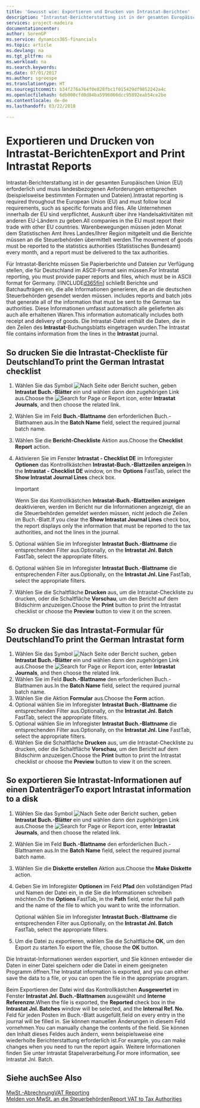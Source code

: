 ```yaml
---
title: 'Gewusst wie: Exportieren und Drucken von Intrastat-Berichten'
description: "Intrastat-Berichterstattung ist in der gesamten Europäischen Union (EU) erforderlich und muss landesbezogenen Anforderungen entsprechen (beispielsweise bestimmten Formaten und Dateien). Alle Unternehmen innerhalb der EU sind verpflichtet, Auskunft über ihre Handelsaktivitäten mit anderen EU-Ländern zu geben."
services: project-madeira
documentationcenter: 
author: SorenGP
ms.service: dynamics365-financials
ms.topic: article
ms.devlang: na
ms.tgt_pltfrm: na
ms.workload: na
ms.search.keywords: 
ms.date: 07/01/2017
ms.author: sgroespe
ms.translationtype: HT
ms.sourcegitcommit: b34f276a764f0e828fbc1f015429df9852242a4c
ms.openlocfilehash: 6db000cfd0d84ba5996066dcc95892eab54ce2be
ms.contentlocale: de-de
ms.lasthandoff: 03/22/2018

---
```

# <a name="export-and-print-intrastat-reports"></a><span data-ttu-id="d80b8-104">Exportieren und Drucken von Intrastat-Berichten</span><span class="sxs-lookup"><span data-stu-id="d80b8-104">Export and Print Intrastat Reports</span></span>
<span data-ttu-id="d80b8-105">Intrastat-Berichterstattung ist in der gesamten Europäischen Union (EU) erforderlich und muss landesbezogenen Anforderungen entsprechen (beispielsweise bestimmten Formaten und Dateien).</span><span class="sxs-lookup"><span data-stu-id="d80b8-105">Intrastat reporting is required throughout the European Union (EU) and must follow local requirements, such as specific formats and files.</span></span> <span data-ttu-id="d80b8-106">Alle Unternehmen innerhalb der EU sind verpflichtet, Auskunft über ihre Handelsaktivitäten mit anderen EU-Ländern zu geben.</span><span class="sxs-lookup"><span data-stu-id="d80b8-106">All companies in the EU must report their trade with other EU countries.</span></span> <span data-ttu-id="d80b8-107">Warenbewegungen müssen jeden Monat dem Statistischen Amt Ihres Landes/Ihrer Region mitgeteilt und die Berichte müssen an die Steuerbehörden übermittelt werden.</span><span class="sxs-lookup"><span data-stu-id="d80b8-107">The movement of goods must be reported to the statistics authorities (Statistisches Bundesamt) every month, and a report must be delivered to the tax authorities.</span></span>  

 <span data-ttu-id="d80b8-108">Für Intrastat-Berichte müssen Sie Papierberichte und Dateien zur Verfügung stellen, die für Deutschland im ASCII-Format sein müssen.</span><span class="sxs-lookup"><span data-stu-id="d80b8-108">For Intrastat reporting, you must provide paper reports and files, which must be in ASCII format for Germany.</span></span> [!INCLUDE[d365fin](../../includes/d365fin_md.md)]<span data-ttu-id="d80b8-109"> schließt Berichte und Batchaufträgen ein, die alle Informationen generieren, die an die deutschen Steuerbehörden gesendet werden müssen.</span><span class="sxs-lookup"><span data-stu-id="d80b8-109"> includes reports and batch jobs that generate all of the information that must be sent to the German tax authorities.</span></span> <span data-ttu-id="d80b8-110">Diese Informationen umfasst automatisch alle gelieferten als auch alle erhaltenen Waren.</span><span class="sxs-lookup"><span data-stu-id="d80b8-110">This information automatically includes both receipt and delivery of goods.</span></span> <span data-ttu-id="d80b8-111">Die Intrastat-Datei enthält die Daten, die in den Zeilen des **Intrastat**-Buchungsblatts eingetragen wurden.</span><span class="sxs-lookup"><span data-stu-id="d80b8-111">The Intrastat file contains information from the lines in the **Intrastat** journal.</span></span>  

## <a name="to-print-the-german-intrastat-checklist"></a><span data-ttu-id="d80b8-112">So drucken Sie die Intrastat-Checkliste für Deutschland</span><span class="sxs-lookup"><span data-stu-id="d80b8-112">To print the German Intrastat checklist</span></span>  

1.  <span data-ttu-id="d80b8-113">Wählen Sie das Symbol ![Nach Seite oder Bericht suchen](../../media/ui-search/search_small.png "Symbol Nach Seite oder Bericht suchen"), geben **Intrastat Buch.-Blätter** ein und wählen dann den zugehörigen Link aus.</span><span class="sxs-lookup"><span data-stu-id="d80b8-113">Choose the ![Search for Page or Report](../../media/ui-search/search_small.png "Search for Page or Report icon") icon, enter **Intrastat Journals**, and then choose the related link.</span></span>  
2.  <span data-ttu-id="d80b8-114">Wählen Sie im Feld **Buch.-Blattname** den erforderlichen Buch.-Blattnamen aus.</span><span class="sxs-lookup"><span data-stu-id="d80b8-114">In the **Batch Name** field, select the required journal batch name.</span></span>
3.  <span data-ttu-id="d80b8-115">Wählen Sie die **Bericht-Checkliste** Aktion aus.</span><span class="sxs-lookup"><span data-stu-id="d80b8-115">Choose the **Checklist Report** action.</span></span>  
4.  <span data-ttu-id="d80b8-116">Aktivieren Sie im Fenster **Intrastat - Checklist DE** im Inforegister **Optionen** das Kontrollkästchen **Intrastat-Buch.-Blattzeilen anzeigen**.</span><span class="sxs-lookup"><span data-stu-id="d80b8-116">In the **Intrastat - Checklist DE** window, on the **Options** FastTab, select the **Show Intrastat Journal Lines** check box.</span></span>  

    > [!IMPORTANT]  
    >  <span data-ttu-id="d80b8-117">Wenn Sie das Kontrollkästchen **Intrastat-Buch.-Blattzeilen anzeigen** deaktivieren, werden im Bericht nur die Informationen angezeigt, die an die Steuerbehörden gemeldet werden müssen, nicht jedoch die Zeilen im Buch.-Blatt.</span><span class="sxs-lookup"><span data-stu-id="d80b8-117">If you clear the **Show Intrastat Journal Lines** check box, the report displays only the information that must be reported to the tax authorities, and not the lines in the journal.</span></span>  

5.  <span data-ttu-id="d80b8-118">Optional wählen Sie im Inforegister **Intrastat Buch.-Blattname** die entsprechenden Filter aus.</span><span class="sxs-lookup"><span data-stu-id="d80b8-118">Optionally, on the **Intrastat Jnl. Batch** FastTab, select the appropriate filters.</span></span>  
6.  <span data-ttu-id="d80b8-119">Optional wählen Sie im Inforegister **Intrastat Buch.-Blattname** die entsprechenden Filter aus.</span><span class="sxs-lookup"><span data-stu-id="d80b8-119">Optionally, on the **Intrastat Jnl. Line** FastTab, select the appropriate filters.</span></span>  
7.  <span data-ttu-id="d80b8-120">Wählen Sie die Schaltfläche **Drucken** aus, um die Intrastat-Checkliste zu drucken, oder die Schaltfläche **Vorschau**, um den Bericht auf dem Bildschirm anzuzeigen.</span><span class="sxs-lookup"><span data-stu-id="d80b8-120">Choose the **Print** button to print the Intrastat checklist or choose the **Preview** button to view it on the screen.</span></span>  

## <a name="to-print-the-german-intrastat-form"></a><span data-ttu-id="d80b8-121">So drucken Sie das Intrastat-Formular für Deutschland</span><span class="sxs-lookup"><span data-stu-id="d80b8-121">To print the German Intrastat form</span></span>  

1.  <span data-ttu-id="d80b8-122">Wählen Sie das Symbol ![Nach Seite oder Bericht suchen](../../media/ui-search/search_small.png "Symbol Nach Seite oder Bericht suchen"), geben **Intrastat Buch.-Blätter** ein und wählen dann den zugehörigen Link aus.</span><span class="sxs-lookup"><span data-stu-id="d80b8-122">Choose the ![Search for Page or Report](../../media/ui-search/search_small.png "Search for Page or Report icon") icon, enter **Intrastat Journals**, and then choose the related link.</span></span>  
2.  <span data-ttu-id="d80b8-123">Wählen Sie im Feld **Buch.-Blattname** den erforderlichen Buch.-Blattnamen aus.</span><span class="sxs-lookup"><span data-stu-id="d80b8-123">In the **Batch Name** field, select the required journal batch name.</span></span>  
3.  <span data-ttu-id="d80b8-124">Wählen Sie die Aktion **Formular** aus.</span><span class="sxs-lookup"><span data-stu-id="d80b8-124">Choose the **Form** action.</span></span>  
4.  <span data-ttu-id="d80b8-125">Optional wählen Sie im Inforegister **Intrastat Buch.-Blattname** die entsprechenden Filter aus.</span><span class="sxs-lookup"><span data-stu-id="d80b8-125">Optionally, on the **Intrastat Jnl. Batch** FastTab, select the appropriate filters.</span></span>  
5.  <span data-ttu-id="d80b8-126">Optional wählen Sie im Inforegister **Intrastat Buch.-Blattname** die entsprechenden Filter aus.</span><span class="sxs-lookup"><span data-stu-id="d80b8-126">Optionally, on the **Intrastat Jnl. Line** FastTab, select the appropriate filters.</span></span>  
6.  <span data-ttu-id="d80b8-127">Wählen Sie die Schaltfläche **Drucken** aus, um die Intrastat-Checkliste zu drucken, oder die Schaltfläche **Vorschau**, um den Bericht auf dem Bildschirm anzuzeigen.</span><span class="sxs-lookup"><span data-stu-id="d80b8-127">Choose the **Print** button to print the Intrastat checklist or choose the **Preview** button to view it on the screen.</span></span>  

## <a name="to-export-intrastat-information-to-a-disk"></a><span data-ttu-id="d80b8-128">So exportieren Sie Intrastat-Informationen auf einen Datenträger</span><span class="sxs-lookup"><span data-stu-id="d80b8-128">To export Intrastat information to a disk</span></span>  

1.  <span data-ttu-id="d80b8-129">Wählen Sie das Symbol ![Nach Seite oder Bericht suchen](../../media/ui-search/search_small.png "Symbol Nach Seite oder Bericht suchen"), geben **Intrastat Buch.-Blätter** ein und wählen dann den zugehörigen Link aus.</span><span class="sxs-lookup"><span data-stu-id="d80b8-129">Choose the ![Search for Page or Report](../../media/ui-search/search_small.png "Search for Page or Report icon") icon, enter **Intrastat Journals**, and then choose the related link.</span></span>  
2.  <span data-ttu-id="d80b8-130">Wählen Sie im Feld **Buch.-Blattname** den erforderlichen Buch.-Blattnamen aus.</span><span class="sxs-lookup"><span data-stu-id="d80b8-130">In the **Batch Name** field, select the required journal batch name.</span></span>  
3.  <span data-ttu-id="d80b8-131">Wählen Sie die **Diskette erstellen** Aktion aus.</span><span class="sxs-lookup"><span data-stu-id="d80b8-131">Choose the **Make Diskette** action.</span></span>  
4.  <span data-ttu-id="d80b8-132">Geben Sie im Inforegister **Optionen** im Feld **Pfad** den vollständigen Pfad und Namen der Datei ein, in die Sie die Informationen schreiben möchten.</span><span class="sxs-lookup"><span data-stu-id="d80b8-132">On the **Options** FastTab, in the **Path** field, enter the full path and the name of the file to which you want to write the information.</span></span>  

    <span data-ttu-id="d80b8-133">Optional wählen Sie im Inforegister **Intrastat Buch.-Blattname** die entsprechenden Filter aus.</span><span class="sxs-lookup"><span data-stu-id="d80b8-133">Optionally, on the **Intrastat Jnl. Batch** FastTab, select the appropriate filters.</span></span>  

5.  <span data-ttu-id="d80b8-134">Um die Datei zu exportieren, wählen Sie die Schaltfläche **OK**, um den Export zu starten.</span><span class="sxs-lookup"><span data-stu-id="d80b8-134">To export the file, choose the **OK** button.</span></span>  

<span data-ttu-id="d80b8-135">Die Intrastat-Informationen werden exportiert, und Sie können entweder die Daten in einer Datei speichern oder die Datei in einem geeigneten Programm öffnen.</span><span class="sxs-lookup"><span data-stu-id="d80b8-135">The Intrastat information is exported, and you can either save the data to a file, or you can open the file in the appropriate program.</span></span>  

 <span data-ttu-id="d80b8-136">Beim Exportieren der Datei wird das Kontrollkästchen **Ausgewertet** im Fenster **Intrastat Jnl. Buch.-Blattnamen** ausgewählt und **Interne Referenznr.**</span><span class="sxs-lookup"><span data-stu-id="d80b8-136">When the file is exported, the **Reported** check box in the **Intrastat Jnl. Batches** window will be selected, and the **Internal Ref. No.**</span></span> <span data-ttu-id="d80b8-137">Feld für jeden Posten im Buch.-Blatt ausgefüllt.</span><span class="sxs-lookup"><span data-stu-id="d80b8-137">field on every entry in the journal will be filled in.</span></span> <span data-ttu-id="d80b8-138">Sie können manuellen Änderungen in diesem Feld vornehmen.</span><span class="sxs-lookup"><span data-stu-id="d80b8-138">You can manually change the contents of the field.</span></span> <span data-ttu-id="d80b8-139">Sie können den Inhalt dieses Feldes auch ändern, wenn beispielsweise eine wiederholte Berichterstattung erforderlich ist.</span><span class="sxs-lookup"><span data-stu-id="d80b8-139">For example, you can make changes when you need to run the report again.</span></span> <span data-ttu-id="d80b8-140">Weitere Informationen finden Sie unter  Intrastat Stapelverarbeitung.</span><span class="sxs-lookup"><span data-stu-id="d80b8-140">For more information, see Intrastat Jnl. Batch.</span></span>  

## <a name="see-also"></a><span data-ttu-id="d80b8-141">Siehe auch</span><span class="sxs-lookup"><span data-stu-id="d80b8-141">See Also</span></span>  
 [<span data-ttu-id="d80b8-142">MwSt.-Abrechnung</span><span class="sxs-lookup"><span data-stu-id="d80b8-142">VAT Reporting</span></span>](vat-reporting.md)  
 [<span data-ttu-id="d80b8-143">Melden von MwSt. an die Steuerbehörden</span><span class="sxs-lookup"><span data-stu-id="d80b8-143">Report VAT to Tax Authorities</span></span>](../../finance-how-report-vat.md)

